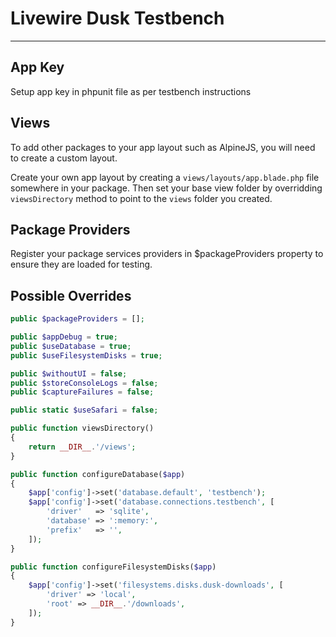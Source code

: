 # Livewire Dusk Testbench

---

## App Key

Setup app key in phpunit file as per testbench instructions

## Views

To add other packages to your app layout such as AlpineJS, you will need to create a custom layout.

Create your own app layout by creating a `views/layouts/app.blade.php` file somewhere in your package.
Then set your base view folder by overridding `viewsDirectory` method to point to the `views` folder you created.

## Package Providers

Register your package services providers in $packageProviders property to ensure they are loaded for testing.

## Possible Overrides

```php
public $packageProviders = [];

public $appDebug = true;
public $useDatabase = true;
public $useFilesystemDisks = true;

public $withoutUI = false;
public $storeConsoleLogs = false;
public $captureFailures = false;

public static $useSafari = false;

public function viewsDirectory()
{
    return __DIR__.'/views';
}

public function configureDatabase($app)
{
    $app['config']->set('database.default', 'testbench');
    $app['config']->set('database.connections.testbench', [
        'driver'   => 'sqlite',
        'database' => ':memory:',
        'prefix'   => '',
    ]);
}

public function configureFilesystemDisks($app)
{
    $app['config']->set('filesystems.disks.dusk-downloads', [
        'driver' => 'local',
        'root' => __DIR__.'/downloads',
    ]);
}

```
